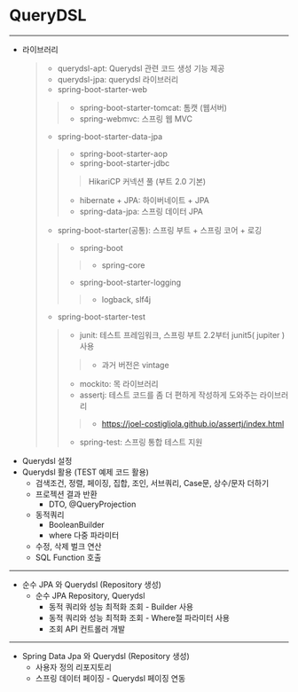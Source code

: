 # QueryDSL
- - -
- 라이브러리
  > - querydsl-apt: Querydsl 관련 코드 생성 기능 제공
  > - querydsl-jpa: querydsl 라이브러리
  > - spring-boot-starter-web
  > >  - spring-boot-starter-tomcat: 톰캣 (웹서버)
  > >  - spring-webmvc: 스프링 웹 MVC
  >
  > - spring-boot-starter-data-jpa
  > >  - spring-boot-starter-aop
  > >  - spring-boot-starter-jdbc
  > > > HikariCP 커넥션 풀 (부트 2.0 기본)
  > >
  > > - hibernate + JPA: 하이버네이트 + JPA
  > > - spring-data-jpa: 스프링 데이터 JPA
  >
  > - spring-boot-starter(공통): 스프링 부트 + 스프링 코어 + 로깅
  > > - spring-boot
  > > > - spring-core
  > >
  > > - spring-boot-starter-logging
  > > > - logback, slf4j
  >
  > - spring-boot-starter-test
  > > - junit: 테스트 프레임워크, 스프링 부트 2.2부터 junit5( jupiter ) 사용
  > > > - 과거 버전은 vintage
  > >
  > > - mockito: 목 라이브러리
  > > - assertj: 테스트 코드를 좀 더 편하게 작성하게 도와주는 라이브러리
  > > > - https://joel-costigliola.github.io/assertj/index.html
  > >
  > > - spring-test: 스프링 통합 테스트 지원
- Querydsl 설정
- Querydsl 활용 (TEST 예제 코드 활용)
  * 검색조건, 정렬, 페이징, 집합, 조인, 서브쿼리, Case문, 상수/문자 더하기
  * 프로젝션 결과 반환
    * DTO, @QueryProjection
  * 동적쿼리
    * BooleanBuilder
    * where 다중 파라미터
  * 수정, 삭제 벌크 연산
  * SQL Function 호출    
- - -
- 순수 JPA 와 Querydsl (Repository 생성)
  * 순수 JPA Repository, Querydsl
    * 동적 쿼리와 성능 최적화 조회 - Builder 사용
    * 동적 쿼리와 성능 최적화 조회 - Where절 파라미터 사용
    * 조회 API 컨트롤러 개발   
- - -
- Spring Data Jpa 와 Querydsl (Repository 생성)
  * 사용자 정의 리포지토리
  * 스프링 데이터 페이징 - Querydsl 페이징 연동
  
  

  